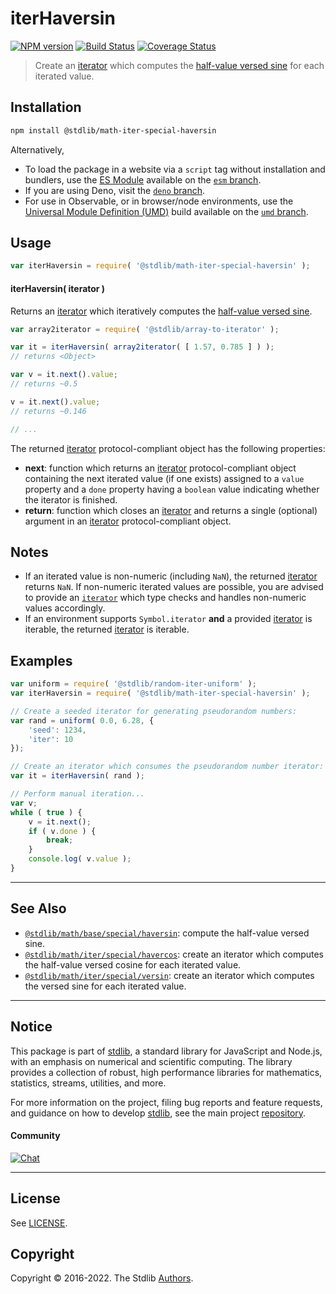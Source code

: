 <!--

@license Apache-2.0

Copyright (c) 2020 The Stdlib Authors.

Licensed under the Apache License, Version 2.0 (the "License");
you may not use this file except in compliance with the License.
You may obtain a copy of the License at

   http://www.apache.org/licenses/LICENSE-2.0

Unless required by applicable law or agreed to in writing, software
distributed under the License is distributed on an "AS IS" BASIS,
WITHOUT WARRANTIES OR CONDITIONS OF ANY KIND, either express or implied.
See the License for the specific language governing permissions and
limitations under the License.

-->

# iterHaversin

[![NPM version][npm-image]][npm-url] [![Build Status][test-image]][test-url] [![Coverage Status][coverage-image]][coverage-url] <!-- [![dependencies][dependencies-image]][dependencies-url] -->

> Create an [iterator][mdn-iterator-protocol] which computes the [half-value versed sine][@stdlib/math/base/special/haversin] for each iterated value.

<!-- Section to include introductory text. Make sure to keep an empty line after the intro `section` element and another before the `/section` close. -->

<section class="intro">

</section>

<!-- /.intro -->

<!-- Package usage documentation. -->

<section class="installation">

## Installation

```bash
npm install @stdlib/math-iter-special-haversin
```

Alternatively,

-   To load the package in a website via a `script` tag without installation and bundlers, use the [ES Module][es-module] available on the [`esm` branch][esm-url].
-   If you are using Deno, visit the [`deno` branch][deno-url].
-   For use in Observable, or in browser/node environments, use the [Universal Module Definition (UMD)][umd] build available on the [`umd` branch][umd-url].

</section>

<section class="usage">

## Usage

```javascript
var iterHaversin = require( '@stdlib/math-iter-special-haversin' );
```

#### iterHaversin( iterator )

Returns an [iterator][mdn-iterator-protocol] which iteratively computes the [half-value versed sine][@stdlib/math/base/special/haversin].

```javascript
var array2iterator = require( '@stdlib/array-to-iterator' );

var it = iterHaversin( array2iterator( [ 1.57, 0.785 ] ) );
// returns <Object>

var v = it.next().value;
// returns ~0.5

v = it.next().value;
// returns ~0.146

// ...
```

The returned [iterator][mdn-iterator-protocol] protocol-compliant object has the following properties:

-   **next**: function which returns an [iterator][mdn-iterator-protocol] protocol-compliant object containing the next iterated value (if one exists) assigned to a `value` property and a `done` property having a `boolean` value indicating whether the iterator is finished.
-   **return**: function which closes an [iterator][mdn-iterator-protocol] and returns a single (optional) argument in an [iterator][mdn-iterator-protocol] protocol-compliant object.

</section>

<!-- /.usage -->

<!-- Package usage notes. Make sure to keep an empty line after the `section` element and another before the `/section` close. -->

<section class="notes">

## Notes

-   If an iterated value is non-numeric (including `NaN`), the returned [iterator][mdn-iterator-protocol] returns `NaN`. If non-numeric iterated values are possible, you are advised to provide an [`iterator`][mdn-iterator-protocol] which type checks and handles non-numeric values accordingly.
-   If an environment supports `Symbol.iterator` **and** a provided [iterator][mdn-iterator-protocol] is iterable, the returned [iterator][mdn-iterator-protocol] is iterable.

</section>

<!-- /.notes -->

<!-- Package usage examples. -->

<section class="examples">

## Examples

<!-- eslint no-undef: "error" -->

```javascript
var uniform = require( '@stdlib/random-iter-uniform' );
var iterHaversin = require( '@stdlib/math-iter-special-haversin' );

// Create a seeded iterator for generating pseudorandom numbers:
var rand = uniform( 0.0, 6.28, {
    'seed': 1234,
    'iter': 10
});

// Create an iterator which consumes the pseudorandom number iterator:
var it = iterHaversin( rand );

// Perform manual iteration...
var v;
while ( true ) {
    v = it.next();
    if ( v.done ) {
        break;
    }
    console.log( v.value );
}
```

</section>

<!-- /.examples -->

<!-- Section to include cited references. If references are included, add a horizontal rule *before* the section. Make sure to keep an empty line after the `section` element and another before the `/section` close. -->

<section class="references">

</section>

<!-- /.references -->

<!-- Section for related `stdlib` packages. Do not manually edit this section, as it is automatically populated. -->

<section class="related">

* * *

## See Also

-   <span class="package-name">[`@stdlib/math/base/special/haversin`][@stdlib/math/base/special/haversin]</span><span class="delimiter">: </span><span class="description">compute the half-value versed sine.</span>
-   <span class="package-name">[`@stdlib/math/iter/special/havercos`][@stdlib/math/iter/special/havercos]</span><span class="delimiter">: </span><span class="description">create an iterator which computes the half-value versed cosine for each iterated value.</span>
-   <span class="package-name">[`@stdlib/math/iter/special/versin`][@stdlib/math/iter/special/versin]</span><span class="delimiter">: </span><span class="description">create an iterator which computes the versed sine for each iterated value.</span>

</section>

<!-- /.related -->

<!-- Section for all links. Make sure to keep an empty line after the `section` element and another before the `/section` close. -->


<section class="main-repo" >

* * *

## Notice

This package is part of [stdlib][stdlib], a standard library for JavaScript and Node.js, with an emphasis on numerical and scientific computing. The library provides a collection of robust, high performance libraries for mathematics, statistics, streams, utilities, and more.

For more information on the project, filing bug reports and feature requests, and guidance on how to develop [stdlib][stdlib], see the main project [repository][stdlib].

#### Community

[![Chat][chat-image]][chat-url]

---

## License

See [LICENSE][stdlib-license].


## Copyright

Copyright &copy; 2016-2022. The Stdlib [Authors][stdlib-authors].

</section>

<!-- /.stdlib -->

<!-- Section for all links. Make sure to keep an empty line after the `section` element and another before the `/section` close. -->

<section class="links">

[npm-image]: http://img.shields.io/npm/v/@stdlib/math-iter-special-haversin.svg
[npm-url]: https://npmjs.org/package/@stdlib/math-iter-special-haversin

[test-image]: https://github.com/stdlib-js/math-iter-special-haversin/actions/workflows/test.yml/badge.svg?branch=main
[test-url]: https://github.com/stdlib-js/math-iter-special-haversin/actions/workflows/test.yml?query=branch:main

[coverage-image]: https://img.shields.io/codecov/c/github/stdlib-js/math-iter-special-haversin/main.svg
[coverage-url]: https://codecov.io/github/stdlib-js/math-iter-special-haversin?branch=main

<!--

[dependencies-image]: https://img.shields.io/david/stdlib-js/math-iter-special-haversin.svg
[dependencies-url]: https://david-dm.org/stdlib-js/math-iter-special-haversin/main

-->

[chat-image]: https://img.shields.io/gitter/room/stdlib-js/stdlib.svg
[chat-url]: https://gitter.im/stdlib-js/stdlib/

[stdlib]: https://github.com/stdlib-js/stdlib

[stdlib-authors]: https://github.com/stdlib-js/stdlib/graphs/contributors

[umd]: https://github.com/umdjs/umd
[es-module]: https://developer.mozilla.org/en-US/docs/Web/JavaScript/Guide/Modules

[deno-url]: https://github.com/stdlib-js/math-iter-special-haversin/tree/deno
[umd-url]: https://github.com/stdlib-js/math-iter-special-haversin/tree/umd
[esm-url]: https://github.com/stdlib-js/math-iter-special-haversin/tree/esm

[stdlib-license]: https://raw.githubusercontent.com/stdlib-js/math-iter-special-haversin/main/LICENSE

[mdn-iterator-protocol]: https://developer.mozilla.org/en-US/docs/Web/JavaScript/Reference/Iteration_protocols#The_iterator_protocol

<!-- <related-links> -->

[@stdlib/math/base/special/haversin]: https://github.com/stdlib-js/math-base-special-haversin

[@stdlib/math/iter/special/havercos]: https://github.com/stdlib-js/math-iter-special-havercos

[@stdlib/math/iter/special/versin]: https://github.com/stdlib-js/math-iter-special-versin

<!-- </related-links> -->

</section>

<!-- /.links -->
